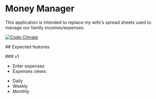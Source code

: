 # Money Manager
This application is intended to replace my wife's spread sheets used to
manage our family incomes/expenses.

[![Code
Climate](https://codeclimate.com/badge.png)](https://codeclimate.com/github/chischaschos/money-manager)

## Expected features

### v1

* Enter expenses
* Expenses views:
 - Daily
 - Weekly
 - Monthly
